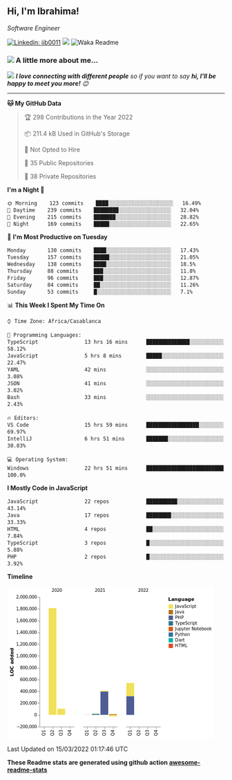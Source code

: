 <h2>Hi, I'm Ibrahima! </h2>
<p><em>Software Engineer 
</em></p>


[![Linkedin: iib0011](https://img.shields.io/badge/-iib0011-blue?style=flat-square&logo=Linkedin&logoColor=white&link=https://www.linkedin.com/in/iib0011/)](https://www.linkedin.com/in/iib0011/)
![](https://visitor-badge.glitch.me/badge?page_id=iib0011)
![Waka Readme](https://github.com/iib0011/iib0011/workflows/Waka%20Readme/badge.svg)


### <img src="https://media.giphy.com/media/VgCDAzcKvsR6OM0uWg/giphy.gif" width="50"> A little more about me...  


<img src="https://media.giphy.com/media/LnQjpWaON8nhr21vNW/giphy.gif" width="60"> <em><b>I love connecting with different people</b> so if you want to say <b>hi, I'll be happy to meet you more!</b> 😊</em>

---
<!--START_SECTION:waka-->
**🐱 My GitHub Data** 

> 🏆 298 Contributions in the Year 2022
 > 
> 📦 211.4 kB Used in GitHub's Storage 
 > 
> 🚫 Not Opted to Hire
 > 
> 📜 35 Public Repositories 
 > 
> 🔑 38 Private Repositories  
 > 
**I'm a Night 🦉** 

```text
🌞 Morning    123 commits    ████░░░░░░░░░░░░░░░░░░░░░   16.49% 
🌆 Daytime    239 commits    ████████░░░░░░░░░░░░░░░░░   32.04% 
🌃 Evening    215 commits    ███████░░░░░░░░░░░░░░░░░░   28.82% 
🌙 Night      169 commits    █████░░░░░░░░░░░░░░░░░░░░   22.65%

```
📅 **I'm Most Productive on Tuesday** 

```text
Monday       130 commits    ████░░░░░░░░░░░░░░░░░░░░░   17.43% 
Tuesday      157 commits    █████░░░░░░░░░░░░░░░░░░░░   21.05% 
Wednesday    138 commits    ████░░░░░░░░░░░░░░░░░░░░░   18.5% 
Thursday     88 commits     ███░░░░░░░░░░░░░░░░░░░░░░   11.8% 
Friday       96 commits     ███░░░░░░░░░░░░░░░░░░░░░░   12.87% 
Saturday     84 commits     ██░░░░░░░░░░░░░░░░░░░░░░░   11.26% 
Sunday       53 commits     █░░░░░░░░░░░░░░░░░░░░░░░░   7.1%

```


📊 **This Week I Spent My Time On** 

```text
⌚︎ Time Zone: Africa/Casablanca

💬 Programming Languages: 
TypeScript               13 hrs 16 mins      ██████████████░░░░░░░░░░░   58.12% 
JavaScript               5 hrs 8 mins        █████░░░░░░░░░░░░░░░░░░░░   22.47% 
YAML                     42 mins             ░░░░░░░░░░░░░░░░░░░░░░░░░   3.08% 
JSON                     41 mins             ░░░░░░░░░░░░░░░░░░░░░░░░░   3.02% 
Bash                     33 mins             ░░░░░░░░░░░░░░░░░░░░░░░░░   2.43%

🔥 Editors: 
VS Code                  15 hrs 59 mins      █████████████████░░░░░░░░   69.97% 
IntelliJ                 6 hrs 51 mins       ███████░░░░░░░░░░░░░░░░░░   30.03%

💻 Operating System: 
Windows                  22 hrs 51 mins      █████████████████████████   100.0%

```

**I Mostly Code in JavaScript** 

```text
JavaScript               22 repos            ██████████░░░░░░░░░░░░░░░   43.14% 
Java                     17 repos            ████████░░░░░░░░░░░░░░░░░   33.33% 
HTML                     4 repos             ██░░░░░░░░░░░░░░░░░░░░░░░   7.84% 
TypeScript               3 repos             █░░░░░░░░░░░░░░░░░░░░░░░░   5.88% 
PHP                      2 repos             █░░░░░░░░░░░░░░░░░░░░░░░░   3.92%

```


**Timeline**

![Chart not found](https://raw.githubusercontent.com/iib0011/iib0011/master/charts/bar_graph.png) 


 Last Updated on 15/03/2022 01:17:46 UTC
<!--END_SECTION:waka-->

**These Readme stats are generated using github action [awesome-readme-stats](https://github.com/iib0011/waka-readme-stats)**
